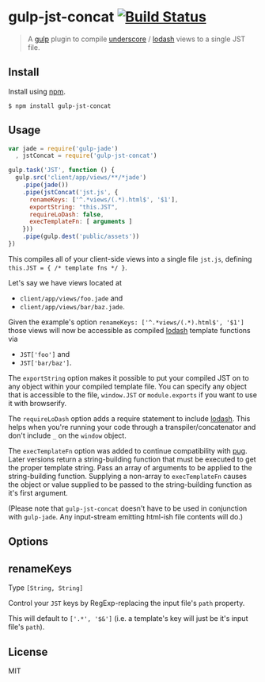 # gulp-jst-concat [![Build Status](https://travis-ci.org/tambourinecoder/gulp-jst-concat.png?branch=master)](https://travis-ci.org/tambourinecoder/gulp-jst-concat)
> A [gulp](http://gulpjs.com/) plugin to compile
[underscore](http://underscorejs.org/#template) / [lodash](http://lodash.com/docs#template)
views to a single JST file.


## Install
Install using [npm](https://npmjs.org/package/gulp-jst-concat).

    $ npm install gulp-jst-concat


## Usage
```javascript
var jade = require('gulp-jade')
  , jstConcat = require('gulp-jst-concat')

gulp.task('JST', function () {
  gulp.src('client/app/views/**/*jade')
    .pipe(jade())
    .pipe(jstConcat('jst.js', {
      renameKeys: ['^.*views/(.*).html$', '$1'],
      exportString: "this.JST",
	  requireLoDash: false,
	  execTemplateFn: [ arguments ]
    }))
    .pipe(gulp.dest('public/assets'))
})
```
This compiles all of your client-side views into a single file `jst.js`,
defining `this.JST = { /* template fns */ }`.

Let's say we have views located at
- `client/app/views/foo.jade` and
- `client/app/views/bar/baz.jade`.

Given the example's option `renameKeys: ['^.*views/(.*).html$', '$1']` those views
will now be accessible as compiled [lodash](http://lodash.com/docs#template) template functions via
- `JST['foo']` and
- `JST['bar/baz']`.

The `exportString` option makes it possible to put your compiled JST on to any object within your compiled template file. You can specify any object that is accessible to the file, `window.JST` or `module.exports` if you want to use it with browserify.

The `requireLoDash` option adds a require statement to include [lodash](https://lodash.com). This helps when you're running your code through a transpiler/concatenator and don't include `_` on the `window` object.

The `execTemplateFn` option was added to continue compatibility with [pug][]. Later versions return a string-building function that must be executed to get the proper template string. Pass an array of arguments to be applied to the string-building function. Supplying a non-array to `execTemplateFn` causes the object or value supplied to be passed to the string-building function as it's first argument.

(Please note that `gulp-jst-concat` doesn't have to be used in conjunction with `gulp-jade`. Any input-stream emitting html-ish file contents will do.)


## Options

renameKeys
----------
Type `[String, String]`

Control your `JST` keys by RegExp-replacing the input file's `path` property.

This will default to `['.*', '$&']` (i.e. a template's key will just be it's input file's `path`).


## License
MIT

[pug]: http://pugjs.org
